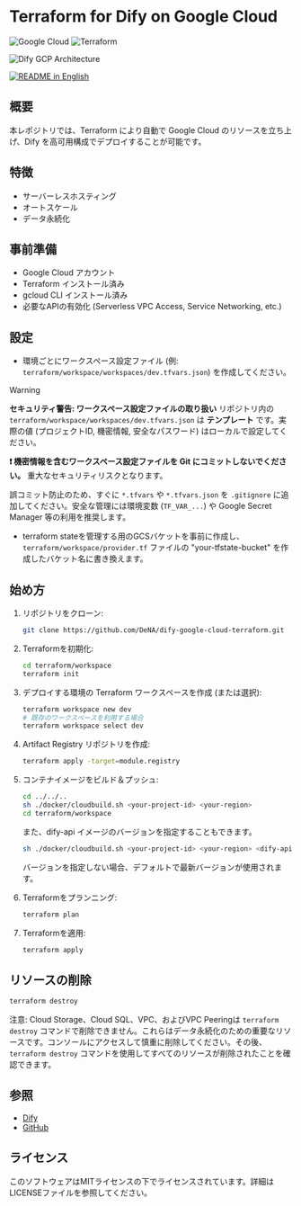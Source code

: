 # Terraform for Dify on Google Cloud

![Google Cloud](https://img.shields.io/badge/Google%20Cloud-4285F4?logo=google-cloud&logoColor=white)
![Terraform](https://img.shields.io/badge/Terraform-1.9.5-blue.svg)


![Dify GCP Architecture](images/dify-google-cloud-architecture.png)

<a href="../../"><img alt="README in English" src="https://img.shields.io/badge/English-d9d9d9"></a>

## 概要
本レポジトリでは、Terraform により自動で Google Cloud のリソースを立ち上げ、Dify を高可用構成でデプロイすることが可能です。

## 特徴
- サーバーレスホスティング
- オートスケール
- データ永続化

## 事前準備
- Google Cloud アカウント
- Terraform インストール済み
- gcloud CLI インストール済み
- 必要なAPIの有効化 (Serverless VPC Access, Service Networking, etc.)

## 設定
- 環境ごとにワークスペース設定ファイル (例: `terraform/workspace/workspaces/dev.tfvars.json`) を作成してください。
> [!WARNING]
> **セキュリティ警告: ワークスペース設定ファイルの取り扱い**
> リポジトリ内の `terraform/workspace/workspaces/dev.tfvars.json` は **テンプレート** です。実際の値 (プロジェクトID, 機密情報, 安全なパスワード) はローカルで設定してください。
>
> **❗️ 機密情報を含むワークスペース設定ファイルを Git にコミットしないでください。** 重大なセキュリティリスクとなります。
>
> 誤コミット防止のため、すぐに `*.tfvars` や `*.tfvars.json` を `.gitignore` に追加してください。安全な管理には環境変数 (`TF_VAR_...`) や Google Secret Manager 等の利用を推奨します。

- terraform stateを管理する用のGCSバケットを事前に作成し、`terraform/workspace/provider.tf` ファイルの "your-tfstate-bucket" を作成したバケット名に書き換えます。

## 始め方
1. リポジトリをクローン:
    ```sh
    git clone https://github.com/DeNA/dify-google-cloud-terraform.git
    ```

2. Terraformを初期化:
    ```sh
    cd terraform/workspace
    terraform init
    ```

3. デプロイする環境の Terraform ワークスペースを作成 (または選択):
    ```sh
    terraform workspace new dev
    # 既存のワークスペースを利用する場合
    terraform workspace select dev
    ```

4. Artifact Registry リポジトリを作成:
    ```sh
    terraform apply -target=module.registry
    ```

5. コンテナイメージをビルド＆プッシュ:
    ```sh
    cd ../../..
    sh ./docker/cloudbuild.sh <your-project-id> <your-region>
    cd terraform/workspace
    ```
    また、dify-api イメージのバージョンを指定することもできます。
    ```sh
    sh ./docker/cloudbuild.sh <your-project-id> <your-region> <dify-api-version>
    ```
    バージョンを指定しない場合、デフォルトで最新バージョンが使用されます。

6. Terraformをプランニング:
    ```sh
    terraform plan
    ```

7. Terraformを適用:
    ```sh
    terraform apply
    ```


## リソースの削除
```sh
terraform destroy
```

注意: Cloud Storage、Cloud SQL、VPC、およびVPC Peeringは `terraform destroy` コマンドで削除できません。これらはデータ永続化のための重要なリソースです。コンソールにアクセスして慎重に削除してください。その後、`terraform destroy` コマンドを使用してすべてのリソースが削除されたことを確認できます。

## 参照
- [Dify](https://dify.ai/)
- [GitHub](https://github.com/langgenius/dify)

## ライセンス
このソフトウェアはMITライセンスの下でライセンスされています。詳細はLICENSEファイルを参照してください。
